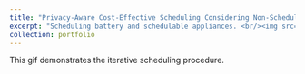 ```yaml
---
title: "Privacy-Aware Cost-Effective Scheduling Considering Non-Schedulable Appliances in Smart Home"
excerpt: "Scheduling battery and schedulable appliances. <br/><img src='/images/projects/image2_smarthome.gif'>"
collection: portfolio
---
```


This gif demonstrates the iterative scheduling procedure. 